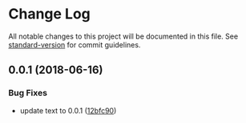 # Change Log

All notable changes to this project will be documented in this file. See [standard-version](https://github.com/conventional-changelog/standard-version) for commit guidelines.

<a name="0.0.1"></a>
## 0.0.1 (2018-06-16)


### Bug Fixes

* update text to 0.0.1 ([12bfc90](https://github.com/Slasher154/test-changelog/commit/12bfc90))
